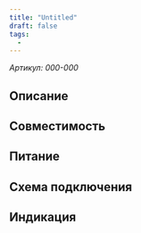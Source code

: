 ```yaml
---
title: "Untitled"
draft: false
tags:
  - 
---
```

*Артикул: 000-000*

## Описание

## Совместимость

## Питание

## Схема подключения

## Индикация
